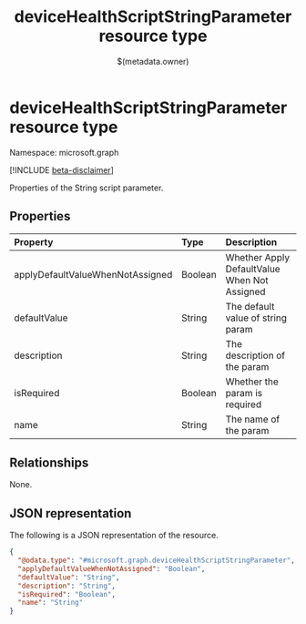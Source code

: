 ﻿---
title: "deviceHealthScriptStringParameter resource type"
description: "Properties of the  String script parameter."
localization_priority: Normal
author: "$(metadata.owner)"
ms.prod: ""
doc_type: "resourcePageType"
---

# deviceHealthScriptStringParameter resource type

Namespace: microsoft.graph

[!INCLUDE [beta-disclaimer](../../includes/beta-disclaimer.md)]

Properties of the  String script parameter.

## Properties

| Property                         | Type    | Description                                  |
| :------------------------------- | :------ | :------------------------------------------- |
| applyDefaultValueWhenNotAssigned | Boolean | Whether Apply DefaultValue When Not Assigned |
| defaultValue                     | String  | The default value of string param            |
| description                      | String  | The description of the param                 |
| isRequired                       | Boolean | Whether the param is required                |
| name                             | String  | The name of the param                        |

## Relationships

None.

## JSON representation

The following is a JSON representation of the resource.

<!-- {
  "blockType": "resource",
  "@odata.type": "microsoft.graph.deviceHealthScriptStringParameter",
}
-->

```json
{
  "@odata.type": "#microsoft.graph.deviceHealthScriptStringParameter",
  "applyDefaultValueWhenNotAssigned": "Boolean",
  "defaultValue": "String",
  "description": "String",
  "isRequired": "Boolean",
  "name": "String"
}
```